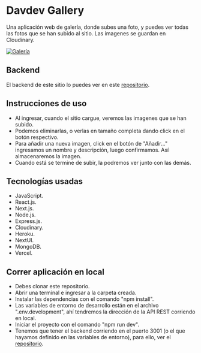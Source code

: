 # Davdev Gallery

Una aplicación web de galería, donde subes una foto, y puedes ver todas las
fotos que se han subido al sitio. Las imagenes se guardan en Cloudinary.

[![Galería](https://dav-dev.com/assets/projects/gallery.jpg "Galería")](https://dav-dev.com/assets/projects/gallery.jpg "Galería")

## Backend

El backend de este sitio lo puedes ver en este
[repositorio](https://github.com/jonathangg03/davdev-gallery-nextui-backend "repositorio").

## Instrucciones de uso

- Al ingresar, cuando el sitio cargue, veremos las imagenes que se han subido.
- Podemos eliminarlas, o verlas en tamaño completa dando click en el botón
  respectivo.
- Para añadir una nueva imagen, click en el botón de "Añadir..." ingresamos un
  nombre y descripción, luego confirmamos. Así almacenaremos la imagen.
- Cuando está se termine de subir, la podremos ver junto con las demás.

## Tecnologías usadas

- JavaScript.
- React.js.
- Next.js.
- Node.js.
- Express.js.
- Cloudinary.
- Heroku.
- NextUI.
- MongoDB.
- Vercel.

## Correr aplicación en local

- Debes clonar este repositorio.
- Abrir una terminal e ingresar a la carpeta creada.
- Instalar las dependencias con el comando "npm install".
- Las variables de entorno de desarrollo están en el archivo ".env.development",
  ahí tendremos la dirección de la API REST corriendo en local.
- Iniciar el proyecto con el comando "npm run dev".
- Tenemos que tener el backend corriendo en el puerto 3001 (o el que hayamos
  definido en las variables de entorno), para ello, ver el
  [repositorio](https://github.com/jonathangg03/davdev-gallery-nextui-backend "repositorio").
